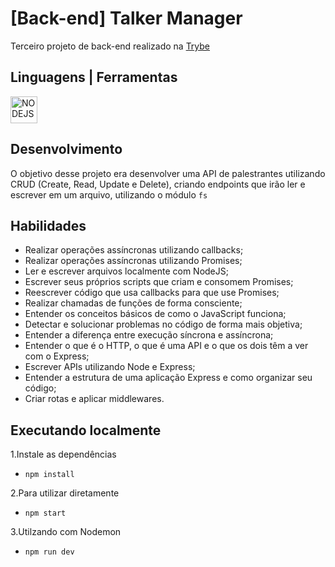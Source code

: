 # [Back-end] Talker Manager
Terceiro projeto de back-end realizado na [Trybe](https://betrybe.com)

## Linguagens | Ferramentas 

   <img align="center" alt="NODEJS" width="43"  src="https://cdn.jsdelivr.net/gh/devicons/devicon/icons/nodejs/nodejs-original.svg" />&nbsp;&nbsp;

## Desenvolvimento
O objetivo desse projeto era desenvolver uma API de palestrantes utilizando CRUD (Create, Read, Update e Delete), criando endpoints que irão ler e escrever em um arquivo, utilizando o módulo `fs`

## Habilidades

- Realizar operações assíncronas utilizando callbacks;
- Realizar operações assíncronas utilizando Promises;
- Ler e escrever arquivos localmente com NodeJS;
- Escrever seus próprios scripts que criam e consomem Promises;
- Reescrever código que usa callbacks para que use Promises;
- Realizar chamadas de funções de forma consciente;
- Entender os conceitos básicos de como o JavaScript funciona;
- Detectar e solucionar problemas no código de forma mais objetiva;
- Entender a diferença entre execução síncrona e assíncrona;
- Entender o que é o HTTP, o que é uma API e o que os dois têm a ver com o Express;
- Escrever APIs utilizando Node e Express;
- Entender a estrutura de uma aplicação Express e como organizar seu código;
- Criar rotas e aplicar middlewares.

## Executando localmente

1.Instale as dependências
- `npm install`

2.Para utilizar diretamente
- `npm start`

3.Utilzando com Nodemon
- `npm run dev`
